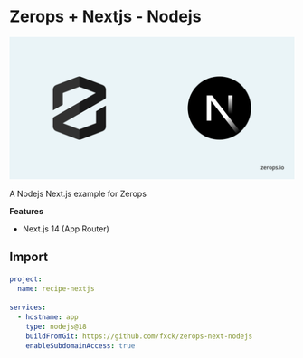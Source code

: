 # Zerops + Nextjs - Nodejs

![Header Image](public/ZeropsNextjs.png)

A Nodejs Next.js example for Zerops

**Features**

- Next.js 14 (App Router)

## Import 

```yaml
project:
  name: recipe-nextjs

services:
  - hostname: app
    type: nodejs@18
    buildFromGit: https://github.com/fxck/zerops-next-nodejs
    enableSubdomainAccess: true
```
